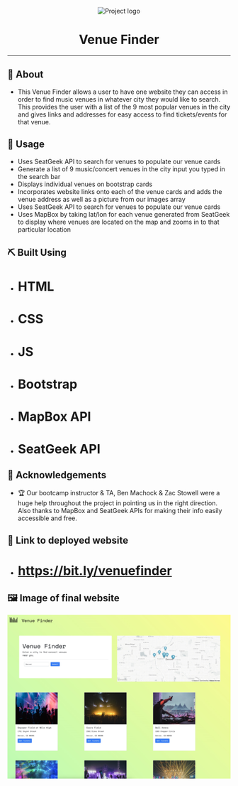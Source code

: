 <p align="center">
 <img width=200px height=200px src="https://i.imgur.com/6wj0hh6.jpg" alt="Project logo"></a>
</p>

<h1 align="center">Venue Finder</h1>

---

## 🧐 About <a name = "about"></a>

- This Venue Finder allows a user to have one website they can access in order to find music venues in whatever city they would like to search. This provides the user with a list of the 9 most popular venues in the city and gives links and addresses for easy access to find tickets/events for that venue.

## 🎈 Usage <a name="usage"></a>

- Uses SeatGeek API to search for venues to populate our venue cards
- Generate a list of 9 music/concert venues in the city input you typed in the search bar
- Displays individual venues on bootstrap cards
- Incorporates website links onto each of the venue cards and adds the venue address as well as a picture from our images array
- Uses SeatGeek API to search for venues to populate our venue cards
- Uses MapBox by taking lat/lon for each venue generated from SeatGeek to display where venues are located on the map and zooms in to that particular location

## ⛏️ Built Using <a name = "built_using"></a>

- # HTML
- # CSS
- # JS
- # Bootstrap
- # MapBox API
- # SeatGeek API

## 🎉 Acknowledgements <a name = "acknowledgement"></a>

- 🏆 Our bootcamp instructor & TA, Ben Machock & Zac Stowell were a huge help throughout the project in pointing us in the right direction. Also thanks to MapBox and SeatGeek APIs for making their info easily accessible and free.

## 🔗 Link to deployed website

- # https://bit.ly/venuefinder

## 🖼️ Image of final website

![finalSite](assets/images/screenshot.jpg)
